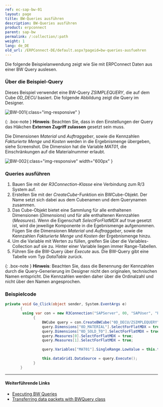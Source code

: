 ```yaml
---
ref: ec-sap-bw-01
layout: page
title: BW-Queries ausführen
description: BW-Queries ausführen
product: erpconnect
parent: sap-bw
permalink: /:collection/:path
weight: 1
lang: de_DE
old_url: /ERPConnect-DE/default.aspx?pageid=bw-queries-ausfuehren
---
```

Die folgende Beispielanwendung zeigt wie Sie mit ERPConnect Daten aus einer BW Query auslesen.

### Über die Beispiel-Query

Dieses Beispiel verwendet eine BW-Query *ZSIMPLEQUERY*, die auf dem Cube *0D_DECU* basiert. 
Die folgende Abbildung zeigt die Query im Designer. <br>

![BW-001](/img/content/BW-001.png){:class="img-responsive" }

{: .box-note }
**Hinweis**: Beachten Sie, dass in den Einstellungen der Query das Häkchen **Externen Zugriff zulassen** gesetzt sein muss.

Die Dimensionen *Material* und *Auftraggeber*, sowie die Kennzahlen *Fakturierte Menge* und *Kosten* werden in die Ergebnismenge übergeben, siehe Screenshot. 
Die Dimension hat die Variable *MAT01*, die Einschränkungen auf die Materialnummer erlaubt. 

![BW-002](/img/content/BW-002.png){:class="img-responsive" width="600px" }


### Queries ausführen

1. Bauen Sie mit der *R3Connection-Klasse* eine Verbindung zum R/3 System auf.
2. Erstellen Sie mit der *CreateCube*-Funktion ein BWCube-Objekt. 
Der Name setzt sich dabei aus dem Cubenamen und dem Querynamen zusammen.
3. Das Cube-Objekt bietet eine Sammlung für alle enthaltenen Dimensionen (*Dimensions*) und für alle enthaltenen Kennzahlen (*Measures*). 
Wenn die Eigenschaft *SelectForFlatMDX* auf true gesetzt ist, wird die jeweilige Komponente in die Egebnismenge aufgenommen. <br>
Fügen Sie die Dimensionen *Material* und *Auftraggeber*, sowie die Kennzahlen *Fakturierte Menge* und *Kosten* der Ergebnismenge hinzu.
4. Um die Variable mit Werten zu füllen, greifen Sie über die Variables-Collection auf sie zu. 
Hinter einer Variable liegen immer Range-Tabellen.
5. Führen Sie die BW-Query über *Execute* aus. Die BW-Query gibt eine Tabelle vom Typ *DataTable* zurück. 

{: .box-note }
**Hinweis**: Beachten Sie, dass die Benennung der Kennzahlen durch die Query-Generierung im Designer nicht den originalen, 
technischen Namen entspricht. Die Kennzahlen werden daher über die Ordinalzahl und nicht über den Namen angesprochen.

### Beispielcode

```csharp
private void Go_Click(object sender, System.EventArgs e)
       {
		using var con = new R3Connection("SAPServer", 00, "SAPUser", "Password", "EN", "800")             
			 { 
                 BWCube query = con.CreateBWCube("0D_DECU/ZSIMPLEQUERY");
                 query.Dimensions["0D_MATERIAL"].SelectForFlatMDX = true;
                 query.Dimensions["0D_SOLD_TO"].SelectForFlatMDX = true;
                 query.Measures[0].SelectForFlatMDX = true;
                 query.Measures[1].SelectForFlatMDX = true;
 
                 query.Variables["MAT01"].SingleRange.LowValue = this.txtMatNr.Text;
			 
                 this.dataGrid1.DataSource = query.Execute();
             }
       }
```
<!---
<details>
<summary>[VB]</summary>
{% highlight visualbasic %}
Private Sub Go_Click(ByVal sender As Object, ByVal e As System.EventArgs)
  
    Using con As R3Connection = New R3Connection
  
  
        con.UserName = "erpconnect"
        con.Password = "pass"
        con.Language = "DE"
        con.Client = "800"
        con.Host = "sapserver"
        con.SystemNumber = 11
  
        con.Open(False)
  
        Dim query As BWCube = _
           con.CreateBWCube("0D_DECU/ZSIMPLEQUERY")
  
        query.Dimensions("0D_MATERIAL").SelectForFlatMDX = True
        query.Dimensions("0D_SOLD_TO").SelectForFlatMDX = True
        query.Measures(0).SelectForFlatMDX = True
        query.Measures(1).SelectForFlatMDX = True
        query.Variables("MAT01").SingleRange.LowValue = _ Me.txtMatNr.Text
        Me.dataGrid1.DataSource = query.Execute
    End Using
  
End Sub
{% endhighlight %}
</details>
-->

****
#### Weiterführende Links
- [Executing BW Queries](https://kb.theobald-software.com/erpconnect-samples/executing-bw-queries)
- [Transferring data packets with BWQuery class](https://kb.theobald-software.com/erpconnect-samples/transferring-data-packets-with-bwquery-class)
